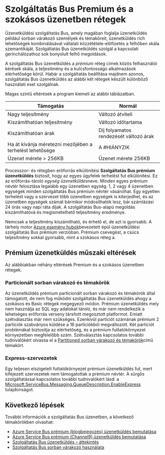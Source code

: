 <properties
    pageTitle="Szolgáltatás Bus prémium verzió és az szokásos rétegek áttekintése árak |} Microsoft Azure"
    description="Szolgáltatás Bus prémium verzió és az szokásos"
    services="service-bus"
    documentationCenter=".net"
    authors="djrosanova"
    manager="timlt"
    editor=""/>

<tags
    ms.service="service-bus"
    ms.workload="na"
    ms.tgt_pltfrm="na"
    ms.devlang="na"
    ms.topic="get-started-article"
    ms.date="09/02/2016"
    ms.author="darosa;sethm"/>

# <a name="service-bus-premium-and-standard-messaging-tiers"></a>Szolgáltatás Bus Premium és a szokásos üzenetben rétegek 

Üzenetküldési szolgáltatás Bus, amely magában foglalja üzenetküldés például sorban várakozó személyek és témaköreit, üzenetküldés rich lehetőségek kombinálásával vállalati közzététele-előfizetés a felhőben skála szemantikáját. Szolgáltatás Bus üzenetküldés szolgál a kapcsolati gerinchálózathoz sok bonyolult felhő megoldások.

A szolgáltatás Bus üzenetküldés a *prémium* réteg címek közös felhasználói kérések skála, a teljesítmény és a kulcsfontosságú alkalmazások elérhetősége körül. Habár a szolgáltatás beállítása majdnem azonos, szolgáltatás Bus üzenetküldés az alábbi két rétegek készült különböző használati eset szolgálnak.

Magas szintű eltérések a program kiemeli az alábbi táblázatban.

| Támogatás                               | Normál                       |
|---------------------------------------|--------------------------------|
| Nagy teljesítmény                       | Változó átviteli            |
| Kiszámíthatóan teljesítmény               | Változó időtartama               |
| Kiszámíthatóan árak                   | Díj folyamatos rendezését változó árak |
| Ha át kívánja méretezni mezőjében a terhelést lehetősége | A #HIÁNYZIK                            |
| Üzenet mérete > 256KB                  | Üzenet mérete 256KB          |

Processzor- és rétegben erőforrás elkülönítési **Szolgáltatás Bus prémium üzenetküldés** biztosít, hogy az egyes ügyfelek terhelést fut elkülönítési. Ez az erőforrás-tároló *egység üzenetküldés*neve. Minden egyes prémium névtér felosztása legalább egy üzenetben egység. 1, 2 vagy 4 üzenetben egységek minden szolgáltatás Bus prémium névtér vásárolhat. Egy egyetlen terhelést vagy a szervezet több üzenetben egységek is kiterjedhet, és az üzenetben egységek számát bármikor módosíthatók lesz, bár számlázási 24 órás vagy napi ráta díjak. A szolgáltatás Bus-alapú megoldás kiszámíthatóvá és megismételhető teljesítmény eredménye.

Nemcsak a teljesítmény kiszámítható, és érhető el, de azt is gyorsabb. A tárhely motor [Azure esemény hubok](https://azure.microsoft.com/services/event-hubs/)bevezetett épül üzenetküldési szolgáltatás Bus prémium verzióban. Prémium csevegést, a csúcs teljesítmény sokkal gyorsabb, mint a szokásos réteg a.

## <a name="premium-messaging-technical-differences"></a>Prémium üzenetküldés műszaki eltérések

Az alábbiakban néhány eltérések Premium és a szokásos üzenetben rétegek.

### <a name="partitioned-queues-and-topics"></a>Particionált sorban várakozó és témakörök

Az üzenetküldés prémium particionált sorban várakozó és témakörök által támogatott, de nem fog működni szolgáltatás Bus üzenetküldés ahogy a szokásos és Basic rétegek megegyező módon. Prémium üzenetküldés mely nem használja az SQL egy adatokat tároló, és már nem rendelkezik a lehetséges erőforrás verseny társított megosztott platformot. Emiatt szétválasztás már nem szükséges. Ezenkívül partíciót számának prémium 2 partíciók szabványos küldése a 16 partíciókból megváltozott. Két partíciót problémákat biztosítja az elérhetőség, és a prémium futtatókörnyezet környezetben megfelelőbb szám. Szétválasztás kapcsolatos további tudnivalókért olvassa el a [Partitioned sorban várakozó és témakörök](service-bus-partitioning.md)című témakört.

### <a name="express-entities"></a>Express-szervezetek

Egy teljesen elszigetelt futtatókörnyezet prémium üzenetküldés fut, mert kifejezett szervezetek nem támogatottak a prémium névtér. A sürgős szolgáltatással kapcsolatos további tudnivalókért lásd: a [Microsoft.ServiceBus.Messaging.QueueDescription.EnableExpress](https://msdn.microsoft.com/library/azure/microsoft.servicebus.messaging.queuedescription.enableexpress.aspx) tulajdonságot.

## <a name="next-steps"></a>Következő lépések

További információk a szolgáltatás Bus üzenetben, a következő témakörökben olvashat:

- [Azure Service Bus prémium (blogbejegyzés) üzenetküldés bemutatása](http://azure.microsoft.com/blog/introducing-azure-service-bus-premium-messaging/)
- [Azure Service Bus prémium (Channel9) üzenetküldés bemutatása](https://channel9.msdn.com/Blogs/Subscribe/Introducing-Azure-Service-Bus-Premium-Messaging)
- [Szolgáltatás Bus üzenetküldés – áttekintés](service-bus-messaging-overview.md)
- [Szolgáltatás Bus sorban várakozó használata](service-bus-dotnet-get-started-with-queues.md)
